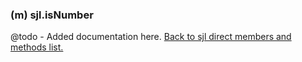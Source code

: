 ### (m) sjl.isNumber
@todo - Added documentation here.
[Back to sjl direct members and methods list.](#sjl-direct-members-and-methods)
